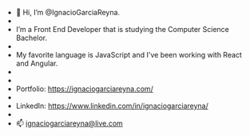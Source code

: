 - 👋 Hi, I’m @IgnacioGarciaReyna.
- 
- I’m a Front End Developer that is studying the Computer Science Bachelor.
- 
- My favorite language is JavaScript and I've been working with React and Angular.
-
- 
- Portfolio: https://ignaciogarciareyna.com/
- 
- LinkedIn: https://www.linkedin.com/in/ignaciogarciareyna/
- 
- 📫 ignaciogarciareyna@live.com

<!---
IgnacioGarciaReyna/IgnacioGarciaReyna is a ✨ special ✨ repository because its `README.md` (this file) appears on your GitHub profile.
You can click the Preview link to take a look at your changes.
--->
